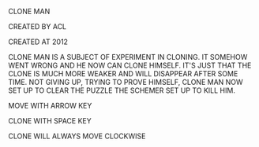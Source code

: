 CLONE MAN

CREATED BY ACL

CREATED AT 2012

CLONE MAN IS A SUBJECT OF EXPERIMENT IN CLONING. IT SOMEHOW WENT WRONG AND HE NOW CAN CLONE HIMSELF. IT'S JUST THAT THE CLONE IS MUCH MORE WEAKER AND WILL DISAPPEAR AFTER SOME TIME.
NOT GIVING UP, TRYING TO PROVE HIMSELF, CLONE MAN NOW SET UP TO CLEAR THE PUZZLE THE SCHEMER SET UP TO KILL HIM.


MOVE WITH ARROW KEY

CLONE WITH SPACE KEY

CLONE WILL ALWAYS MOVE CLOCKWISE
